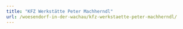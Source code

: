 ```yaml
---
title: "KFZ Werkstätte Peter Machherndl"
url: /woesendorf-in-der-wachau/kfz-werkstaette-peter-machherndl/
---
```

